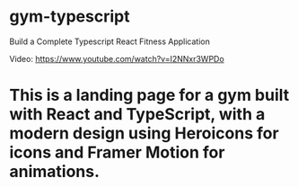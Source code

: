 # gym-typescript

Build a Complete Typescript React Fitness Application

Video: https://www.youtube.com/watch?v=I2NNxr3WPDo

# This is a landing page for a gym built with React and TypeScript, with a modern design using Heroicons for icons and Framer Motion for animations. 
